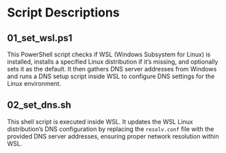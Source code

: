 # Script Descriptions

## 01_set_wsl.ps1

This PowerShell script checks if WSL (Windows Subsystem for Linux) is installed, installs a specified Linux distribution if it’s missing, and optionally sets it as the default. It then gathers DNS server addresses from Windows and runs a DNS setup script inside WSL to configure DNS settings for the Linux environment.

## 02_set_dns.sh

This shell script is executed inside WSL. It updates the WSL Linux distribution’s DNS configuration by replacing the `resolv.conf` file with the provided DNS server addresses, ensuring proper network resolution within WSL.